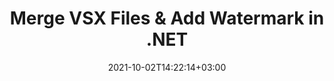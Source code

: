 ---
############################# Static ############################
layout: "autogen"
date: 2021-10-02T14:22:14+03:00
draft: false
path: "total/net/merger/vsx/"

############################# Head ############################
head_title: "Merge & Split VSX Files and Add Watermarks in C# .NET"
head_description: ".NET documents merger library to combine multiple VSX files into a single file by joining selective number of pages or a range of pages from multiple source documents into one."

############################# Header ############################
title: "Merge VSX Files & Add Watermark in .NET"
description: ".NET documents merger API to combine multiple VSX files into a single file by joining selective number of pages or a range of pages from multiple source documents into one. Perform single document operations such as move, remove, rotate, swap and extract pages or split a single VSX document into several resultant documents."

############################# SubMenu ############################
submenu:
    enable: false

############################# Content ############################
content:
    enable: true
    block:
    - title_left: "Merge VSX Files & Add Watermark in C#"
      content_left: |
          Join VSX files in C# .NET and add text or image watermarks to the single resultant document in .NET (C#, VB.NET, ASP.NET & .NET Core) applications.

          -   Instantiate **Merger** with input VSX document
          -   Call **Join** method of **Merger** class instance and pass second source document path
          -   Call **Save** method of **Merger** class instance to save merged document
          -   Instantiate **Watermarker** with merged VSX document as created above
          -   Create the **TextWatermark** object & set watermark properties
          -   Add watermark and save watermarked VSX
          
      title_right: "Source Document Information Extraction"
      content_right: |
          You require `GroupDocs.Merger` & `GroupDocs.Watermark` namespaces to perform single and multiple documents merging operations within PDF, Microsoft Office, HTML, OpenDocument and many other document formats. Explore other [.NET APIs for Office documents](https://products.conholdate.com/total/net/) as offered by Conholdate.Total.
          
          Get the respective assembly files from the [downloads](https://downloads.conholdate.com/total/net) or fetch the whole package from [Nuget](https://www.nuget.org/packages/Conholdate.Total/) to add 'Conholdate.Total` directly in your workspace.
          
      code: |
          ```cs {linenos=false}
          // Merge VSX files using GroupDocs.Merger API
          // Instantiate Merger with input VSX document
          using (Merger merger = new Merger("input1.vsx"))
          {
              // Call Join method of Merger class instance and pass second source document path
              merger.Join("input2.vsx");

              // Call Save method of Merger class instance to save merged document
              merger.Save("merged.vsx");
          }

          // Add text watermark to VSX document
          // Instantiate Watermarker with merged VSX document created above
          // GroupDocs.Merger created Output folder and save merged.vsx there
          // We will load merged.vsx document from Output folder
          using (Watermarker watermarker = new Watermarker("Output/merged.vsx"))
          {
              // Initialize the Font to be used for watermark
              Font font = new Font("Arial", 19, FontStyle.Bold | FontStyle.Italic);

              // Create the TextWatermark object
              TextWatermark watermark = new TextWatermark("my watermark", font);

              // Set watermark properties
              watermark.ForegroundColor = Color.Red;
              watermark.BackgroundColor = Color.Blue;
              watermark.TextAlignment = TextAlignment.Right;
              watermark.Opacity = 0.5;

              // Add watermark and save watermarked VSX
              watermarker.Add(watermark);
              watermarker.Save("output.vsx");
          }
          ```
    - title_left: "Split VSX File & Add Watermarks in .NET"
      content_left: |
          Split a single VSX document to multiple independent documents and insert image or text watermarks to each of the splitted files using C# .NET.

          -   Set output path where files will be saved after splitting
          -   Instantiate **SplitOptions** object with path of splitted file and number of pages to be splitted
          -   Create **Merger** object with input VSX and split using **SplitOptions**
          -   Instantiate **Watermarker** with splitted VSX
          -   Create the **TextWatermark** object & set watermark properties
          -   Add watermark and save watermarked VSX
        
      title_right: "Image Representation of Document Pages"
      content_right: |
          Combine all popular document file formats and generate image representation of the merged document pages in 'PNG', 'JPG' or 'BMP' formats. You can easily preview the complete document as a whole or display some specific pages based on page numbers or page ranges.

          Join popular document file formats on different operating systems such as Windows, Linux or macOS while using platforms such as Windows Azure, Mono and Xamarin.
          
      code: |
          ```cs {linenos=false}
          // Set output path where files will be saved after splitting
          string outputFolder = @"c:\output\";

          // Instantiate SplitOptions object with path of splitted file and number of pages to be splitted
          SplitOptions splitOptions = new SplitOptions(outputFolder + "document_{0}.{1}", new int[] { 1, 2, 4 });

          // Create Merger object with input VSX
          using (Merger merger = new Merger("input.vsx"))
          {
              // Split input VSX using SplitOptions
              merger.Split(splitOptions);
          }

          // Get list of splitted files from output path
          string[] files = Directory.GetFiles(outputFolder);
          // Create counter that will be used for naming output files
          int i = 0;

          // Loop through all splitted files in the output folder
          foreach(string file in files)
          {
              i++; // Increment counter

              // Instantiate Watermarker with splitted VSX
              using (Watermarker watermarker = new Watermarker(file))
              {
                  // Initialize the Font to be used for watermark
                  Font font = new Font("Arial", 19, FontStyle.Bold | FontStyle.Italic);

                  // Create the TextWatermark object
                  TextWatermark watermark = new TextWatermark("my watermark", font);

                  // Set watermark properties
                  watermark.ForegroundColor = Color.Red;
                  watermark.BackgroundColor = Color.Blue;
                  watermark.TextAlignment = TextAlignment.Right;
                  watermark.Opacity = 0.5;

                  // Add watermark and save watermarked VSX
                  watermarker.Add(watermark);
                  watermarker.Save(string.Format("{0}output{1}.vsx",outputFolder,i));
              }
          }
          ```
############################# About Formats ############################
about_formats:
    enable: false
############################# More Formats ############################
more_formats:
    enable: true
    auto: true
############################# Back to top ###############################
back_to_top:
  enable: true
---